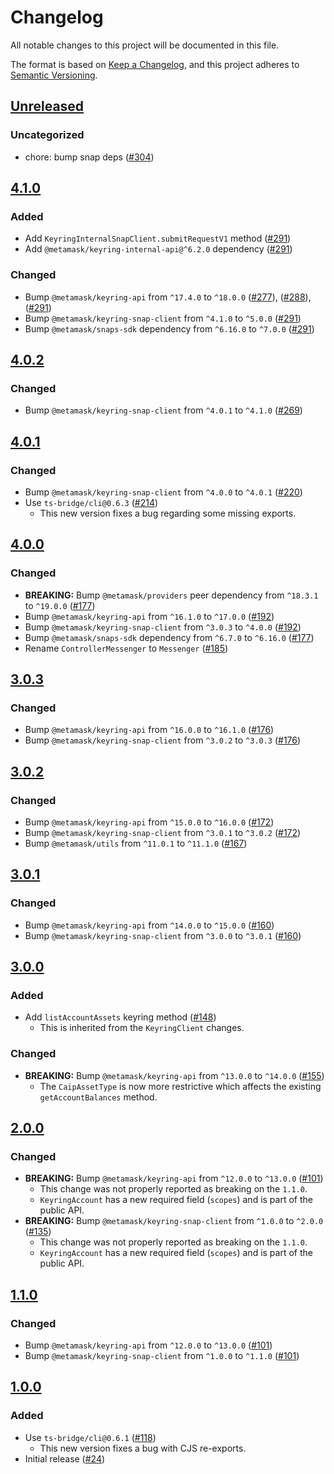 # Changelog

All notable changes to this project will be documented in this file.

The format is based on [Keep a Changelog](https://keepachangelog.com/en/1.0.0/),
and this project adheres to [Semantic Versioning](https://semver.org/spec/v2.0.0.html).

## [Unreleased]

### Uncategorized

- chore: bump snap deps ([#304](https://github.com/MetaMask/accounts/pull/304))

## [4.1.0]

### Added

- Add `KeyringInternalSnapClient.submitRequestV1` method ([#291](https://github.com/MetaMask/accounts/pull/291))
- Add `@metamask/keyring-internal-api@^6.2.0` dependency ([#291](https://github.com/MetaMask/accounts/pull/291))

### Changed

- Bump `@metamask/keyring-api` from `^17.4.0` to `^18.0.0` ([#277](https://github.com/MetaMask/accounts/pull/277)), ([#288](https://github.com/MetaMask/accounts/pull/288)), ([#291](https://github.com/MetaMask/accounts/pull/291))
- Bump `@metamask/keyring-snap-client` from `^4.1.0` to `^5.0.0` ([#291](https://github.com/MetaMask/accounts/pull/291))
- Bump `@metamask/snaps-sdk` dependency from `^6.16.0` to `^7.0.0` ([#291](https://github.com/MetaMask/accounts/pull/291))

## [4.0.2]

### Changed

- Bump `@metamask/keyring-snap-client` from `^4.0.1` to `^4.1.0` ([#269](https://github.com/MetaMask/accounts/pull/269))

## [4.0.1]

### Changed

- Bump `@metamask/keyring-snap-client` from `^4.0.0` to `^4.0.1` ([#220](https://github.com/MetaMask/accounts/pull/220))
- Use `ts-bridge/cli@0.6.3` ([#214](https://github.com/MetaMask/accounts/pull/214))
  - This new version fixes a bug regarding some missing exports.

## [4.0.0]

### Changed

- **BREAKING:** Bump `@metamask/providers` peer dependency from `^18.3.1` to `^19.0.0` ([#177](https://github.com/MetaMask/accounts/pull/177))
- Bump `@metamask/keyring-api` from `^16.1.0` to `^17.0.0` ([#192](https://github.com/MetaMask/accounts/pull/192))
- Bump `@metamask/keyring-snap-client` from `^3.0.3` to `^4.0.0` ([#192](https://github.com/MetaMask/accounts/pull/192))
- Bump `@metamask/snaps-sdk` dependency from `^6.7.0` to `^6.16.0` ([#177](https://github.com/MetaMask/accounts/pull/177))
- Rename `ControllerMessenger` to `Messenger` ([#185](https://github.com/MetaMask/accounts/pull/185))

## [3.0.3]

### Changed

- Bump `@metamask/keyring-api` from `^16.0.0` to `^16.1.0` ([#176](https://github.com/MetaMask/accounts/pull/176))
- Bump `@metamask/keyring-snap-client` from `^3.0.2` to `^3.0.3` ([#176](https://github.com/MetaMask/accounts/pull/176))

## [3.0.2]

### Changed

- Bump `@metamask/keyring-api` from `^15.0.0` to `^16.0.0` ([#172](https://github.com/MetaMask/accounts/pull/172))
- Bump `@metamask/keyring-snap-client` from `^3.0.1` to `^3.0.2` ([#172](https://github.com/MetaMask/accounts/pull/172))
- Bump `@metamask/utils` from `^11.0.1` to `^11.1.0` ([#167](https://github.com/MetaMask/accounts/pull/167))

## [3.0.1]

### Changed

- Bump `@metamask/keyring-api` from `^14.0.0` to `^15.0.0` ([#160](https://github.com/MetaMask/accounts/pull/160))
- Bump `@metamask/keyring-snap-client` from `^3.0.0` to `^3.0.1` ([#160](https://github.com/MetaMask/accounts/pull/160))

## [3.0.0]

### Added

- Add `listAccountAssets` keyring method ([#148](https://github.com/MetaMask/accounts/pull/148))
  - This is inherited from the `KeyringClient` changes.

### Changed

- **BREAKING:** Bump `@metamask/keyring-api` from `^13.0.0` to `^14.0.0` ([#155](https://github.com/MetaMask/accounts/pull/155))
  - The `CaipAssetType` is now more restrictive which affects the existing `getAccountBalances` method.

## [2.0.0]

### Changed

- **BREAKING:** Bump `@metamask/keyring-api` from `^12.0.0` to `^13.0.0` ([#101](https://github.com/MetaMask/accounts/pull/101))
  - This change was not properly reported as breaking on the `1.1.0`.
  - `KeyringAccount` has a new required field (`scopes`) and is part of the public API.
- **BREAKING:** Bump `@metamask/keyring-snap-client` from `^1.0.0` to `^2.0.0` ([#135](https://github.com/MetaMask/accounts/pull/135))
  - This change was not properly reported as breaking on the `1.1.0`.
  - `KeyringAccount` has a new required field (`scopes`) and is part of the public API.

## [1.1.0]

### Changed

- Bump `@metamask/keyring-api` from `^12.0.0` to `^13.0.0` ([#101](https://github.com/MetaMask/accounts/pull/101))
- Bump `@metamask/keyring-snap-client` from `^1.0.0` to `^1.1.0` ([#101](https://github.com/MetaMask/accounts/pull/101))

## [1.0.0]

### Added

- Use `ts-bridge/cli@0.6.1` ([#118](https://github.com/MetaMask/accounts/pull/118))
  - This new version fixes a bug with CJS re-exports.
- Initial release ([#24](https://github.com/MetaMask/accounts/pull/24))

[Unreleased]: https://github.com/MetaMask/accounts/compare/@metamask/keyring-internal-snap-client@4.1.0...HEAD
[4.1.0]: https://github.com/MetaMask/accounts/compare/@metamask/keyring-internal-snap-client@4.0.2...@metamask/keyring-internal-snap-client@4.1.0
[4.0.2]: https://github.com/MetaMask/accounts/compare/@metamask/keyring-internal-snap-client@4.0.1...@metamask/keyring-internal-snap-client@4.0.2
[4.0.1]: https://github.com/MetaMask/accounts/compare/@metamask/keyring-internal-snap-client@4.0.0...@metamask/keyring-internal-snap-client@4.0.1
[4.0.0]: https://github.com/MetaMask/accounts/compare/@metamask/keyring-internal-snap-client@3.0.3...@metamask/keyring-internal-snap-client@4.0.0
[3.0.3]: https://github.com/MetaMask/accounts/compare/@metamask/keyring-internal-snap-client@3.0.2...@metamask/keyring-internal-snap-client@3.0.3
[3.0.2]: https://github.com/MetaMask/accounts/compare/@metamask/keyring-internal-snap-client@3.0.1...@metamask/keyring-internal-snap-client@3.0.2
[3.0.1]: https://github.com/MetaMask/accounts/compare/@metamask/keyring-internal-snap-client@3.0.0...@metamask/keyring-internal-snap-client@3.0.1
[3.0.0]: https://github.com/MetaMask/accounts/compare/@metamask/keyring-internal-snap-client@2.0.0...@metamask/keyring-internal-snap-client@3.0.0
[2.0.0]: https://github.com/MetaMask/accounts/compare/@metamask/keyring-internal-snap-client@1.1.0...@metamask/keyring-internal-snap-client@2.0.0
[1.1.0]: https://github.com/MetaMask/accounts/compare/@metamask/keyring-internal-snap-client@1.0.0...@metamask/keyring-internal-snap-client@1.1.0
[1.0.0]: https://github.com/MetaMask/accounts/releases/tag/@metamask/keyring-internal-snap-client@1.0.0
